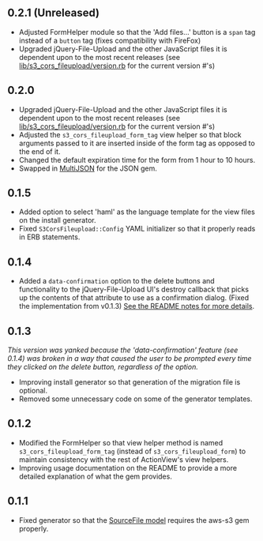 ## 0.2.1 (Unreleased)

  - Adjusted FormHelper module so that the 'Add files...' button is a `span` tag instead of a `button` tag (fixes compatibility with FireFox)
  - Upgraded jQuery-File-Upload and the other JavaScript files it is dependent upon to the most recent releases (see [lib/s3\_cors\_fileupload/version.rb](https://github.com/fullbridge-batkins/s3_cors_fileupload/blob/master/lib/s3_cors_fileupload/version.rb) for the current version #'s)

## 0.2.0

  - Upgraded jQuery-File-Upload and the other JavaScript files it is dependent upon to the most recent releases (see [lib/s3\_cors\_fileupload/version.rb](https://github.com/fullbridge-batkins/s3_cors_fileupload/blob/master/lib/s3_cors_fileupload/version.rb) for the current version #'s)
  - Adjusted the `s3_cors_fileupload_form_tag` view helper so that block arguments passed to it are inserted inside of the form tag as opposed to the end of it.
  - Changed the default expiration time for the form from 1 hour to 10 hours.
  - Swapped in [MultiJSON](https://github.com/intridea/multi_json) for the JSON gem.

## 0.1.5

  - Added option to select 'haml' as the language template for the view files on the install generator.
  - Fixed `S3CorsFileupload::Config` YAML initializer so that it properly reads in ERB statements.

## 0.1.4

  - Added a `data-confirmation` option to the delete buttons and functionality to the jQuery-File-Upload UI's destroy callback that picks up the contents of that attribute to use as a confirmation dialog.  (Fixed the implementation from v0.1.3)  [See the README notes for more details](https://github.com/fullbridge-batkins/s3_cors_fileupload#notes).

## 0.1.3
*This version was yanked because the 'data-confirmation' feature (see 0.1.4) was broken in a way that caused the user to be prompted every time they clicked on the delete button, regardless of the option.*
  
  - Improving install generator so that generation of the migration file is optional.
  - Removed some unnecessary code on some of the generator templates.
  
## 0.1.2

  - Modified the FormHelper so that view helper method is named `s3_cors_fileupload_form_tag` (instead of `s3_cors_fileupload_form`) to maintain consistency with the rest of ActionView's view helpers.
  - Improving usage documentation on the README to provide a more detailed explanation of what the gem provides.

## 0.1.1

  - Fixed generator so that the [SourceFile model](https://github.com/fullbridge-batkins/s3_cors_fileupload/blob/master/lib/generators/s3_cors_fileupload/install/templates/source_file.rb) requires the aws-s3 gem properly.
